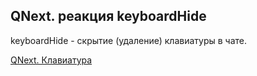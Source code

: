 ## QNext. реакция keyboardHide

keyboardHide - скрытие (удаление) клавиатуры в чате.



[QNext. Клавиатура](/docs-test/admin/keyboard-about)

